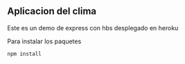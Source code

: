 ## Aplicacion del clima

Este es un demo de express con hbs desplegado en heroku

Para instalar los paquetes

```
npm install
```